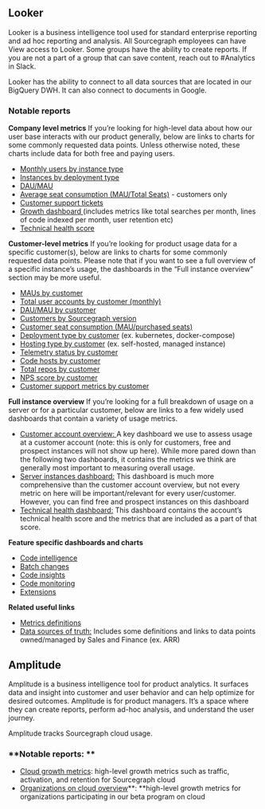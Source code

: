 ## **Looker**

Looker is a business intelligence tool used for standard enterprise reporting and ad hoc reporting and analysis. All Sourcegraph employees can have View access to Looker. Some groups have the ability to create reports. If you are not a part of a group that can save content, reach out to #Analytics in Slack.

Looker has the ability to connect to all data sources that are located in our BigQuery DWH. It can also connect to documents in Google.

### **Notable reports**

**Company level metrics**
If you’re looking for high-level data about how our user base interacts with our product generally, below are links to charts for some commonly requested data points. Unless otherwise noted, these charts include data for both free and paying users.

- [Monthly users by instance type](https://sourcegraph.looker.com/looks/729)
- [Instances by deployment type](https://sourcegraph.looker.com/looks/971?toggle=fil,pik)
- [DAU/MAU ](https://sourcegraph.looker.com/looks/1319)
- [Average seat consumption (MAU/Total Seats)](https://sourcegraph.looker.com/looks/1333?toggle=dat,fil,pik) - customers only
- [Customer support tickets](https://sourcegraph.looker.com/dashboards/177?Organization=&Ticket+priority=None%2Cp1%2Cp2&Created+Date=90+day&Assignee+ID=&Lifecycle=)
- [Growth dashboard ](https://sourcegraph.looker.com/dashboards/292?Salesforce%20Unique%20ID=&Unique%20Server%20ID=)(includes metrics like total searches per month, lines of code indexed per month, user retention etc)
- [Technical health score](https://sourcegraph.looker.com/dashboards/179?Customer+Engineer=&Account+Executive=&Customer+Name=&Telemetry+Status=Full+telemetry&Customer+Tenure+%28days%29=%5B0%2C2000%5D)

**Customer-level metrics**
If you’re looking for product usage data for a specific customer(s), below are links to charts for some commonly requested data points. Please note that if you want to see a full overview of a specific instance’s usage, the dashboards in the “Full instance overview” section may be more useful.

- [MAUs by customer](https://sourcegraph.looker.com/looks/1065)
- [Total user accounts by customer (monthly)](https://sourcegraph.looker.com/looks/1066)
- [DAU/MAU by customer](https://sourcegraph.looker.com/looks/1316)
- [Customers by Sourcegraph version](https://sourcegraph.looker.com/looks/718)
- [Customer seat consumption (MAU/purchased seats)](https://sourcegraph.looker.com/looks/1332?toggle=pik)
- [Deployment type by customer](https://sourcegraph.looker.com/looks/1317) (ex. kubernetes, docker-compose)
- [Hosting type by customer](https://sourcegraph.looker.com/looks/1374) (ex. self-hosted, managed instance)
- [Telemetry status by customer](https://sourcegraph.looker.com/looks/1366)
- [Code hosts by customer](https://sourcegraph.looker.com/looks/1198)
- [Total repos by customer](https://sourcegraph.looker.com/looks/1318)
- [NPS score by customer](https://sourcegraph.looker.com/dashboards/128?Unique+Server+ID=Uber&Time=48+months)
- [Customer support metrics by customer](https://sourcegraph.looker.com/dashboards/177?Organization=Uber&Ticket+priority=None%2Cp1%2Cp2&Created+Date=90+day&Assignee+ID=&Lifecycle=)

**Full instance overview**
If you’re looking for a full breakdown of usage on a server or for a particular customer, below are links to a few widely used dashboards that contain a variety of usage metrics.

- [Customer account overview: ](https://sourcegraph.looker.com/dashboards/296?Name=Uber&Contract+Start+Date=&Company+size+%28%23+of+employees%29=&Account+Exec=&Customer+Engineer=&Contract+End+Date=)A key dashboard we use to assess usage at a customer account (note: this is only for customers, free and prospect instances will not show up here). While more pared down than the following two dashboards, it contains the metrics we think are generally most important to measuring overall usage.
- [Server instances dashboard:](https://sourcegraph.looker.com/dashboards/167?Unique+Server+ID=Uber&Salesforce+Unique+ID=) This dashboard is much more comprehensive than the customer account overview, but not every metric on here will be important/relevant for every user/customer. However, you can find free and prospect instances on this dashboard
- [Technical health dashboard:](https://sourcegraph.looker.com/dashboards/179?Customer+Engineer=&Account+Executive=&Customer+Name=&Telemetry+Status=Full+telemetry&Customer+Tenure+%28days%29=%5B0%2C2000%5D) This dashboard contains the account’s technical health score and the metrics that are included as a part of that score.

**Feature specific dashboards and charts**

- [Code intelligence](https://sourcegraph.looker.com/dashboards/158?Unique+Server+ID=Dropbox&Company+Type=)
- [Batch changes](https://sourcegraph.looker.com/dashboards/174?Unique%20Server%20ID=)
- [Code insights](https://sourcegraph.looker.com/dashboards/208?Instance=)
- [Code monitoring](https://sourcegraph.looker.com/looks/932?toggle=fil,pik)
- [Extensions](https://sourcegraph.looker.com/dashboards/165?Filter%20to%20a%20server%20ID=-NULL)

**Related useful links**

- [Metrics definitions](./process/user_definitions.md#user-metrics-definitions)
- [Data sources of truth:](./analytics/sources-of-truth.md#sources-of-truth) Includes some definitions and links to data points owned/managed by Sales and Finance (ex. ARR)

## **Amplitude**

Amplitude is a business intelligence tool for product analytics. It surfaces data and insight into customer and user behavior and can help optimize for desired outcomes. Amplitude is for product managers. It’s a space where they can create reports, perform ad-hoc analysis, and understand the user journey.

Amplitude tracks Sourcegraph cloud usage.

### **Notable reports: **

- [Cloud growth metrics](https://analytics.amplitude.com/sourcegraph/dashboard/ya9aoy7?source=search): high-level growth metrics such as traffic, activation, and retention for Sourcegraph cloud
- [Organizations on cloud overview](https://analytics.amplitude.com/sourcegraph/dashboard/8towezl?source=search)**: **high-level growth metrics for organizations participating in our beta program on cloud



